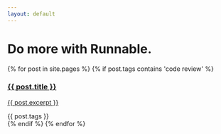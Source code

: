 ```yaml
---
layout: default
---
```


<div class="grid-block col align-center hero">
  <h1 class="h1 text-center weight-strong margin-top-sm">Do more with Runnable.</h1>
</div>

<div class="grid-block col grid-container margin-top-md">
  {% for post in site.pages %}
    {% if post.tags contains 'code review' %}
      <div id="{{ post.tags }}" class="post grid-block col">
        <a class="a padding-sm" href="{{ post.url }}">
          <h3 class="post-title weight-strong margin-bottom-xs">{{ post.title }}</h3>
          <p class="post-excerpt">{{ post.excerpt }}</p>
        </a>
          <div class="post-tag-group">
            <a class="post-tag btn btn-xs gray">{{ post.tags }}</a>
          </div>
      </div>
    {% endif %}
  {% endfor %}
</div>
